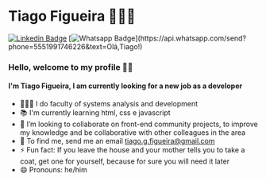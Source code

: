 # **Tiago Figueira** 👨🏽‍💻

<!--[![Gmail Badge](https://img.shields.io/badge/-Outlook-0072c6?style=flat-square&logo=microsoft&logoColor=white&link=mailto:vanessafsoares@hotmail.com)](mailto:vanessafsoares@hotmail.com)-->
[![Linkedin Badge](https://img.shields.io/badge/-LinkedIn-blue?style=flat-square&logo=Linkedin&logoColor=white&link=https://www.linkedin.com/in/rebeccamanzi/)](https://www.linkedin.com/in/tiago-figueira-182831a6/)
[![Whatsapp Badge](https://img.shields.io/badge/-Whatsapp-4CA143?style=flat-square&labelColor=4CA143&logo=whatsapp&logoColor=white&link=https://api.whatsapp.com/send?phone=5511987745682&text=Olá,Vanessa!)](https://api.whatsapp.com/send?phone=5551991746226&text=Olá,Tiago!)

<!--
**tiagofigueira/tiagofigueira** is a ✨ _special_ ✨ repository because its `README.md` (this file) appears on your GitHub profile. -->

### Hello, welcome to my profile 🤙🏽
#### I'm Tiago Figueira, I am currently looking for a new job as a developer 

- 👨🏽‍🎓 I do faculty of systems analysis and development
- 📚 I'm currently learning html, css e javascript
- 👯 I’m looking to collaborate on front-end community projects, to improve my knowledge and be collaborative with other colleagues in the area
- 📧 To find me, send me an email tiago.g.figueira@gmail.com
- ⚡ Fun fact: If you leave the house and your mother tells you to take a coat, get one for yourself, because for sure you will need it later
- 😄 Pronouns: he/him




